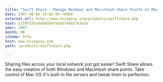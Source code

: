 ```yaml
---
title: "Swift Share - Manage Windows and Macintosh Share Points on Mac OS X"
date: 2007-08-06 19:03:06 +0000
external-url: http://www.koingosw.com/products/swiftshare.php
hash: 5319f37bada66d897edab74b82743e3a
year: 2007
month: 08
scheme: http
host: www.koingosw.com
path: /products/swiftshare.php

---
```


Sharing files across your local network just got easier! Swift Share allows the easy creation of both Windows and Macintosh share points. Take control of Mac OS X's built-in file servers and tweak them to perfection.
